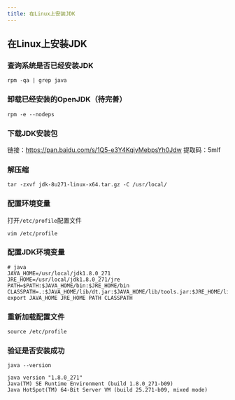 ```yaml
---
title: 在Linux上安装JDK
---
```


## 在Linux上安装JDK

### 查询系统是否已经安装JDK

```shell
rpm -qa | grep java
```

### 卸载已经安装的OpenJDK（待完善）

```shell
rpm -e --nodeps 
```

### 下载JDK安装包

  链接：https://pan.baidu.com/s/1Q5-e3Y4KqiyMebpsYh0Jdw 提取码：5mlf

### 解压缩

```shell
tar -zxvf jdk-8u271-linux-x64.tar.gz -C /usr/local/
```

### 配置环境变量

打开`/etc/profile`配置文件

```shell
vim /etc/profile
```

### 配置JDK环境变量

```properties
# java
JAVA_HOME=/usr/local/jdk1.8.0_271
JRE_HOME=/usr/local/jdk1.8.0_271/jre
PATH=$PATH:$JAVA_HOME/bin:$JRE_HOME/bin
CLASSPATH=.:$JAVA_HOME/lib/dt.jar:$JAVA_HOME/lib/tools.jar:$JRE_HOME/lib
export JAVA_HOME JRE_HOME PATH CLASSPATH
```

### 重新加载配置文件

```shell
source /etc/profile
```

### 验证是否安装成功

```shell
java --version
```

```properties
java version "1.8.0_271"
Java(TM) SE Runtime Environment (build 1.8.0_271-b09)
Java HotSpot(TM) 64-Bit Server VM (build 25.271-b09, mixed mode)
```

